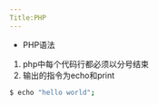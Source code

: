 ```yaml
---
Title:PHP
---
```

* PHP语法



1. php中每个代码行都必须以分号结束
2. 输出的指令为echo和print

``` bash
$ echo "hello world";
```